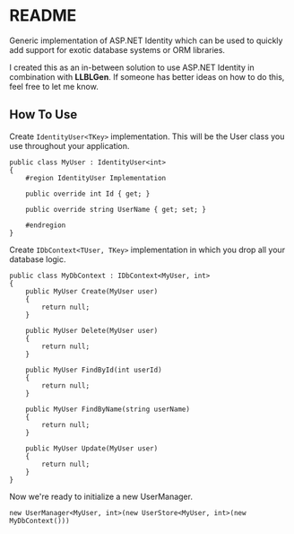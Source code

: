 README
===================
Generic implementation of ASP.NET Identity which can be used to quickly add support for exotic database systems or ORM libraries.

I created this as an in-between solution to use ASP.NET Identity in combination with **LLBLGen**. If someone has better ideas on how to do this, feel free to let me know.

How To Use
--------------
Create `IdentityUser<TKey>` implementation. This will be the User class you use throughout your application.
```
public class MyUser : IdentityUser<int>
{
	#region IdentityUser Implementation

    public override int Id { get; }

    public override string UserName { get; set; }

    #endregion
}
```
Create `IDbContext<TUser, TKey>` implementation in which you drop all your database logic. 
```
public class MyDbContext : IDbContext<MyUser, int>
{
    public MyUser Create(MyUser user)
    {
	    return null;
    }

    public MyUser Delete(MyUser user)
    {
  	    return null;
    }

    public MyUser FindById(int userId)
    {
	    return null;
    }

    public MyUser FindByName(string userName)
    {
	    return null;
    }

    public MyUser Update(MyUser user)
    {
	    return null;
    }
}
```

Now we're ready to initialize a new UserManager.
```
new UserManager<MyUser, int>(new UserStore<MyUser, int>(new MyDbContext()))
```